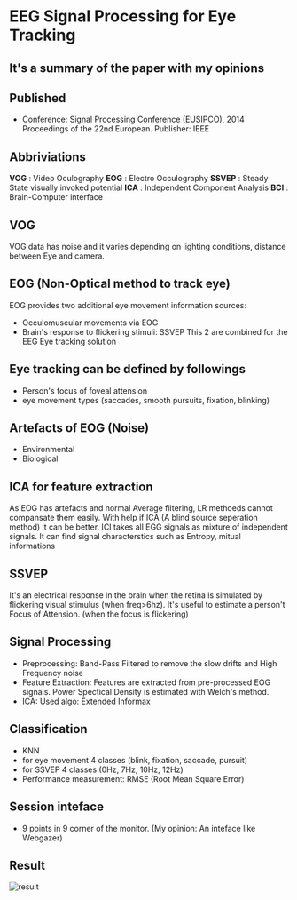 # EEG Signal Processing for Eye Tracking

## It's a summary of the paper with my opinions

## Published
- Conference: Signal Processing Conference (EUSIPCO), 2014 Proceedings of the 22nd European. Publisher: IEEE

## Abbriviations
**VOG** : Video Oculography
**EOG** : Electro Occulography
**SSVEP** : Steady State visually invoked potential
**ICA** : Independent Component Analysis
**BCI** : Brain-Computer interface

## VOG
VOG data has noise and it varies depending on lighting conditions, distance between Eye and camera. 
## EOG (Non-Optical method to track eye)
EOG provides two additional eye movement information sources:
- Occulomuscular movements via EOG
- Brain's response to flickering stimuli: SSVEP
This 2 are combined for the EEG Eye tracking solution 

## Eye tracking can be defined by followings
- Person's focus of foveal attension 
- eye movement types (saccades, smooth pursuits, fixation, blinking)

## Artefacts of EOG (Noise)
- Environmental
- Biological 

## ICA for feature extraction
As EOG has artefacts and normal Average filtering, LR methoeds cannot compansate them easily. With help if ICA (A blind source seperation method) it can be better. ICI takes all EGG signals as mixture of independent signals. It can find signal characterstics such as Entropy, mitual informations

## SSVEP
It's an electrical response in the brain when the retina is simulated by flickering visual stimulus (when freq>6hz). It's useful to estimate a person't Focus of Attension. (when the focus is flickering)

## Signal Processing
- Preprocessing: Band-Pass Filtered to remove the slow drifts and High Frequency noise
- Feature Extraction: Features are extracted from pre-processed EOG signals. Power Spectical Density is estimated with Welch's method.
- ICA: Used algo: Extended Informax
## Classification
- KNN
- for eye movement 4 classes (blink, fixation, saccade, pursuit)
- for SSVEP 4 classes (0Hz, 7Hz, 10Hz, 12Hz)
- Performance measurement: RMSE (Root Mean Square Error)
## Session inteface
- 9 points in 9 corner of the monitor. (My opinion: An inteface like Webgazer)

## Result
![result]('pictures/result.PNG')